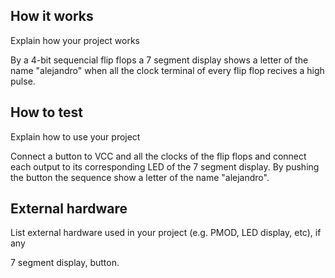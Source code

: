## How it works

Explain how your project works

By a 4-bit sequencial flip flops a 7 segment display shows a letter of the name "alejandro" when all the clock terminal of every flip flop recives a high pulse.


## How to test

Explain how to use your project

Connect a button to VCC and all the clocks of the flip flops and connect each output to its corresponding LED of the 7 segment display. By pushing the button the sequence show a letter of the name "alejandro".


## External hardware

List external hardware used in your project (e.g. PMOD, LED display, etc), if any

7 segment display, button.

